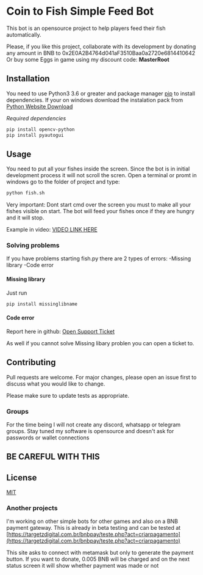 # Coin to Fish Simple Feed Bot

This bot is an opensource project to help players feed their fish automatically.

Please, if you like this project, collaborate with its development by donating any amount in BNB to 0x2E0A2B4764d041aF3510Baa0a2720e6814410642
Or buy some Eggs in game using my discount code: **MasterRoot**

## Installation
You need to use Python3 3.6 or greater and package manager [pip](https://pip.pypa.io/en/stable/) to install dependencies.
If your on windows download the instalation pack from [Python Website Download](https://www.python.org/downloads/)

*Required dependencies*
```bash
pip install opencv-python
pip install pyautogui
```

## Usage

You need to put all your fishes inside the screen. Since the bot is in initial development process it will not scroll the scren.
Open a terminal or promt in windows go to the folder of project and type:

```bash
python fish.sh
```
Very important: Dont start cmd over the screen you must to make all your fishes visible on start.
The bot will feed your fishes once if they are hungry and it will stop.

Example in video: [VIDEO LINK HERE](https://files.fm/f/sau583jmf)

### Solving problems
If you have problems starting fish.py there are 2 types of errors:
-Missing library
-Code error

#### Missing library
Just run
```bash
pip install missinglibname
```
#### Code error
Report here in github: [Open Support Ticket](https://github.com/TheMasterRoot/cointofishbot/issues)

As well if you cannot solve Missing libary problen you can open a ticket to.


## Contributing
Pull requests are welcome. For major changes, please open an issue first to discuss what you would like to change.

Please make sure to update tests as appropriate.

### Groups
For the time being I will not create any discord, whatsapp or telegram groups. Stay tuned my software is opensource and doesn't ask for passwords or wallet connections
## BE CAREFUL WITH THIS

## License
[MIT](https://choosealicense.com/licenses/mit/)

### Another projects
I'm working on other simple bots for other games and also on a BNB payment gateway. 
This is already in beta testing and can be tested at 
[https://targetzdigital.com.br/bnbpay/teste.php?act=criarpagamento](https://targetzdigital.com.br/bnbpay/teste.php?act=criarpagamento)

This site asks to connect with metamask but only to generate the payment button. If you want to donate, 0.005 BNB will be charged and on the next status screen it will show whether payment was made or not
